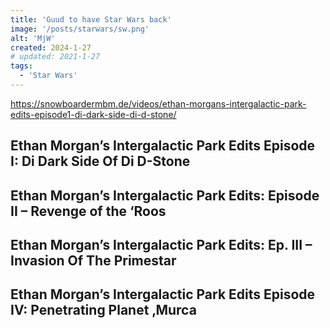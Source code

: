 ```yaml
---
title: 'Guud to have Star Wars back'
image: '/posts/starwars/sw.png'
alt: 'MjW'
created: 2024-1-27
# updated: 2021-1-27
tags:
  - 'Star Wars'
---
```

<script>
  import { Vimeo } from 'sveltekit-embed'
</script>

https://snowboardermbm.de/videos/ethan-morgans-intergalactic-park-edits-episode1-di-dark-side-di-d-stone/

## Ethan Morgan’s Intergalactic Park Edits Episode I: Di Dark Side Of Di D-Stone
<Vimeo vimeoId="186407409" />

## Ethan Morgan’s Intergalactic Park Edits: Episode II – Revenge of the ‘Roos
<Vimeo vimeoId="191556942" />

## Ethan Morgan’s Intergalactic Park Edits: Ep. III – Invasion Of The Primestar
<Vimeo vimeoId="197236955" />

## Ethan Morgan’s Intergalactic Park Edits Episode IV: Penetrating Planet ‚Murca
<Vimeo vimeoId="203370821" />
